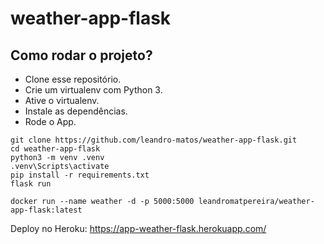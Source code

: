 # weather-app-flask

## Como rodar o projeto?

* Clone esse repositório.
* Crie um virtualenv com Python 3.
* Ative o virtualenv.
* Instale as dependências.
* Rode o App.

```
git clone https://github.com/leandro-matos/weather-app-flask.git
cd weather-app-flask
python3 -m venv .venv
.venv\Scripts\activate
pip install -r requirements.txt
flask run
```

```
docker run --name weather -d -p 5000:5000 leandromatpereira/weather-app-flask:latest
```

Deploy no Heroku: https://app-weather-flask.herokuapp.com/
